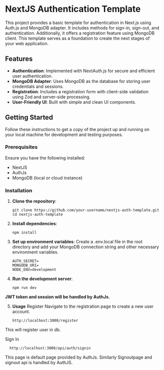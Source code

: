 # NextJS Authentication Template

This project provides a basic template for authentication in Next.js using Auth.js and MongoDB adapter. It includes methods for sign-in, sign-out, and authentication. Additionally, it offers a registration feature using MongoDB client. This template serves as a foundation to create the next stages of your web application.

## Features

- **Authentication**: Implemented with NextAuth.js for secure and efficient user authentication.
- **MongoDB Adapter**: Uses MongoDB as the database for storing user credentials and sessions.
- **Registration**: Includes a registration form with client-side validation using Zod and server-side processing.
- **User-Friendly UI**: Built with simple and clean UI components.

## Getting Started

Follow these instructions to get a copy of the project up and running on your local machine for development and testing purposes.

### Prerequisites

Ensure you have the following installed:

- NextJS
- AuthJs 
- MongoDB (local or cloud instance)

### Installation

1. **Clone the repository**:
   ```
   git clone https://github.com/your-username/nextjs-auth-template.git
   cd nextjs-auth-template
2. **Install dependencies**:
   ```
   npm install
3. **Set up environment variables**:
   Create a .env.local file in the root directory and add your MongoDB connection string and other necessary environment variables.
   ```
   AUTH_SECRET=
   MONGODB_URI=
   NODE_ENV=development
5. **Run the development server**:
   ```
   npm run dev
**JWT token and session will be handled by AuthJs.**


5. **Usage**
  Register
    Navigate to the registration page to create a new user account.
    ```
    http://localhost:3000/register
  This will register user in db.

  Sign In
  ```
    http://localhost:3000/api/auth/signin
  ```
This page is default page provided by AuthJs. Similarly Signoutpage and signout api is handled by AuthJS.

  
